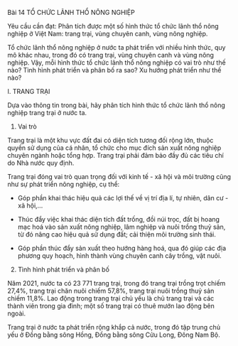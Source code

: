 Bài 14 TỔ CHỨC LÃNH THỔ NÔNG NGHIỆP

Yêu cầu cần đạt:
Phân tích được một số hình thức tổ chức lãnh thổ nông nghiệp ở Việt Nam: trang trại, vùng chuyên canh, vùng nông nghiệp.

Tổ chức lãnh thổ nông nghiệp ở nước ta phát triển với nhiều hình thức, quy mô khác nhau, trong đó có trang trại, vùng chuyên canh và vùng nông nghiệp. Vậy, mỗi hình thức tổ chức lãnh thổ nông nghiệp có vai trò như thế nào? Tình hình phát triển và phân bố ra sao? Xu hướng phát triển như thế nào?

I. TRANG TRẠI

Dựa vào thông tin trong bài, hãy phân tích hình thức tổ chức lãnh thổ nông nghiệp trang trại ở nước ta.

1. Vai trò

Trang trại là một khu vực đất đai có diện tích tương đối rộng lớn, thuộc quyền sử dụng của cá nhân, tổ chức cho mục đích sản xuất nông nghiệp chuyên ngành hoặc tổng hợp. Trang trại phải đảm bảo đầy đủ các tiêu chí do Nhà nước quy định.

Trang trại đóng vai trò quan trọng đối với kinh tế - xã hội và môi trường cũng như sự phát triển nông nghiệp, cụ thể:

- Góp phần khai thác hiệu quả các lợi thế về vị trí địa lí, tự nhiên, dân cư - xã hội,...

- Thúc đẩy việc khai thác diện tích đất trống, đồi núi trọc, đất bị hoang mạc hoá vào sản xuất nông nghiệp, lâm nghiệp và nuôi trồng thuỷ sản, từ đó nâng cao hiệu quả sử dụng đất; cải thiện môi trường sinh thái.

- Góp phần thúc đẩy sản xuất theo hướng hàng hoá, qua đó giúp các địa phương quy hoạch, hình thành vùng chuyên canh cây trồng, vật nuôi.

2. Tình hình phát triển và phân bố

Năm 2021, nước ta có 23 771 trang trại, trong đó trang trại trồng trọt chiếm 27,4%, trang trại chăn nuôi chiếm 57,8%, trang trại nuôi trồng thuỷ sản chiếm 11,8%. Lao động trong trang trại chủ yếu là chủ trang trại và các thành viên trong gia đình; một số trang trại có thuê mướn lao động bên ngoài.

Trang trại ở nước ta phát triển rộng khắp cả nước, trong đó tập trung chủ yếu ở Đồng bằng sông Hồng, Đồng bằng sông Cửu Long, Đông Nam Bộ.